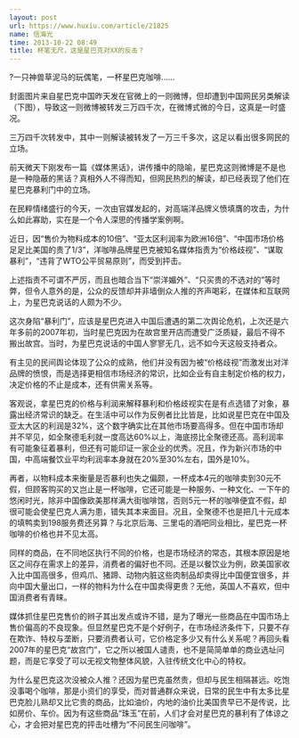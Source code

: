 ```yaml
---
layout: post
url: https://www.huxiu.com/article/21825
name: 信海光
time: 2013-10-22 08:49
title: 杯笔无尺，这是星巴克对XX的反击？
---
```

?一只神兽草泥马的玩偶笔，一杯星巴克咖啡......

封面图片来自星巴克中国昨天发在官微上的一则微博，但却遭到中国网民另类解读（下图），导致这一则微博被转发三万四千次，在微博式微的今日，这真是一时盛况。

三万四千次转发中，其中一则解读被转发了一万三千多次，这足以看出很多网民的立场。

前天微天下刚发布一篇《媒体黑话》，讲传播中的隐喻，星巴克这则微博是不是也是一种隐蔽的黑话？真相外人不得而知，但网民热烈的解读，却已经表现了他们在星巴克暴利门中的立场。

在民粹情绪盛行的今天，一次由官媒发起的，对高端洋品牌义愤填膺的攻击，为什么如此寡助，实在是一个令人深思的传播学案例啊。

近日，因“售价为物料成本的10倍”、“亚太区利润率为欧洲16倍”、“中国市场价格足足比美国的贵了1/3”，洋咖啡品牌星巴克被知名媒体指责为“价格歧视”、“谋取暴利”，“违背了WTO公平贸易原则”，而受到抨击。

上述指责不可谓不严厉，而且也暗合当下“崇洋媚外”、“只买贵的不选对的”等时弊，但令人意外的是，公众的反馈却并非墙倒众人推的齐声喝彩，在媒体和互联网上，为星巴克说话的人颇为不少。

这次身陷“暴利门”，应该是星巴克进入中国后遭遇的第二次舆论危机，上次还是六年多前的2007年初，当时星巴克因为在故宫里开店而遭受广泛质疑，最后不得不搬出故宫。当时，为星巴克说话的中国人寥寥无几，远不如今天这般支持者众。

有主见的民间舆论体现了公众的成熟，他们并没有因为被“价格歧视”而激发出对洋品牌的愤恨，而是选择更相信市场经济的常识，比如企业有自主制定价格的权力，决定价格的不止是成本，还有供需关系等。

客观说，拿星巴克的价格与利润来解释暴利和价格歧视实在是有点选错了对象，暴露出经济常识的缺乏。在生活中可以作为反例者比比皆是，比如说星巴克在中国及亚太大区的利润是32%，这个数字确实比在其他市场要高得多。但在中国市场却并不罕见，如全聚德毛利就一度高达60%以上，海底捞比全聚德还高。高利润率有可能象征着暴利，但还有可能印证一家企业的优秀。况且，作为新兴市场的中国，中高端餐饮业平均利润率本身就在20%至30%左右，国外是10%。

再者，以物料成本来衡量是否暴利也失之偏颇，一杯成本4元的咖啡卖到30元不假，但顾客购买的又岂止是一杯咖啡，它还可能是一种服务、一种文化、一下午的悠闲时光，除非中国像欧美那样满大街咖啡馆，否则5元一杯的咖啡便宜不假，却很可能会使星巴克人满为患，错失其本来面目。况且，全聚德不也是把几十元成本的填鸭卖到198服务费还另算？与北京后海、三里屯的酒吧同业相比，星巴克一杯咖啡的价格也并不见太高。

同样的商品，在不同地区执行不同的价格，也是市场经济的常态，其根本原因是地区之间存在需求上的差异，消费者的偏好也不同。还是以餐饮业为例，欧美国家收入比中国高很多，但鸡爪、猪蹄、动物内脏这些肉制品却卖得比中国便宜很多，并向中国大量出口，一样的物料为什么在中国卖得更贵？无他，英国人不喜欢，但中国消费者有青睐。

媒体抓住星巴克售价的辫子其出发点或许不错，是为了曝光一些商品在中国市场上售价偏高的不良现象。但显然星巴克不是个好例子，在市场经济条件下，只要不存在欺诈、特权与垄断，只要消费者认可，它价格定多少又有什么关系呢？再回头看2007年的星巴克“故宫门”，它之所以被国人谴责，也不是简简单单的商业选址问题，而是它享受了可以无视文物整体风貌，入驻传统文化中心的特权。

为什么星巴克这次没被众人推？还因为星巴克虽然贵，但却与民生相隔甚远。吃饱没事喝个咖啡，那是小资们的享受，而对普通群众来说，日常的民生中有太多比星巴克脸儿熟却又比它贵的商品，比如油价，内地的油价比美国贵早已不是传说，比如房价、车价。因为有这些商品“珠玉”在前，人们才会对星巴克的暴利有了体谅之心，才会把对星巴克的抨击吐槽为“不问民生问咖啡”。

